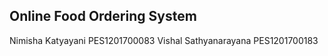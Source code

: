 Online Food Ordering System 
--
Nimisha Katyayani PES1201700083 
Vishal Sathyanarayana PES1201700183
